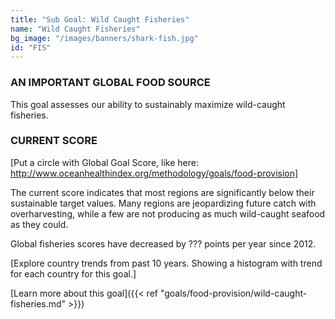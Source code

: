 ```yaml
---
title: "Sub Goal: Wild Caught Fisheries"
name: "Wild Caught Fisheries"
bg_image: "/images/banners/shark-fish.jpg"
id: "FIS"
---
```


### AN IMPORTANT GLOBAL FOOD SOURCE
This goal assesses our ability to sustainably maximize wild-caught fisheries.

### CURRENT SCORE

[Put a circle with Global Goal Score, like here: http://www.oceanhealthindex.org/methodology/goals/food-provision]

The current score indicates that most regions are significantly below their sustainable target values. Many regions are jeopardizing future catch with overharvesting, while a few are not producing as much wild-caught seafood as they could.


Global fisheries scores have decreased by ??? points per year since 2012.

[Explore country trends from past 10 years. Showing a histogram with trend for each country for this goal.]




[Learn more about this goal]({{< ref "goals/food-provision/wild-caught-fisheries.md" >}})